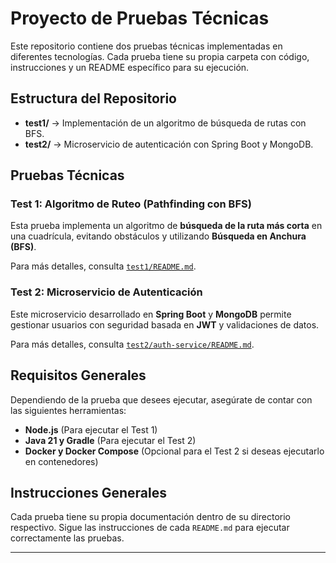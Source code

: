 # Proyecto de Pruebas Técnicas

Este repositorio contiene dos pruebas técnicas implementadas en diferentes tecnologías. Cada prueba tiene su propia carpeta con código, instrucciones y un README específico para su ejecución.

## Estructura del Repositorio

- **test1/** → Implementación de un algoritmo de búsqueda de rutas con BFS.
- **test2/** → Microservicio de autenticación con Spring Boot y MongoDB.

##  Pruebas Técnicas

###  Test 1: Algoritmo de Ruteo (Pathfinding con BFS)
Esta prueba implementa un algoritmo de **búsqueda de la ruta más corta** en una cuadrícula, evitando obstáculos y utilizando **Búsqueda en Anchura (BFS)**.

 Para más detalles, consulta [`test1/README.md`](test1/README.md).

###  Test 2: Microservicio de Autenticación
Este microservicio desarrollado en **Spring Boot** y **MongoDB** permite gestionar usuarios con seguridad basada en **JWT** y validaciones de datos.

 Para más detalles, consulta [`test2/auth-service/README.md`](test2/auth-service/README.md).

##  Requisitos Generales
Dependiendo de la prueba que desees ejecutar, asegúrate de contar con las siguientes herramientas:

- **Node.js** (Para ejecutar el Test 1)
- **Java 21 y Gradle** (Para ejecutar el Test 2)
- **Docker y Docker Compose** (Opcional para el Test 2 si deseas ejecutarlo en contenedores)

##  Instrucciones Generales
Cada prueba tiene su propia documentación dentro de su directorio respectivo. Sigue las instrucciones de cada `README.md` para ejecutar correctamente las pruebas.

---
